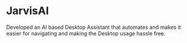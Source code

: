# JarvisAI
Developed an AI based Desktop Assistant that automates and makes it easier for navigating and making the Desktop usage hassle free.
